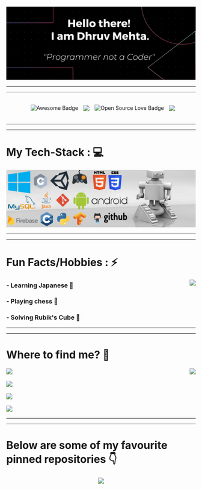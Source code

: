 ![Banner Image](https://github.com/Dhruv-194/Dhruv-194/blob/master/Images/GithubReadme%20BAnner%20long%20(1).png)

--- 



---

<div align="center">
<img align="center" src="https://cdn.rawgit.com/sindresorhus/awesome/d7305f38d29fed78fa85652e3a63e154dd8e8829/media/badge.svg" alt="Awesome Badge"/ hspace="10">
<img align="center" src="https://visitor-badge.glitch.me/badge?page_id=Dhruv-194.visitor-badge"/>
<img align="center" src="https://badges.frapsoft.com/os/v1/open-source.svg?v=103)" alt="Open Source Love Badge"/ hspace="10"


<br> 

 
<img align = "center" src ="https://github-readme-stats-nine-rosy.vercel.app/api?username=Dhruv-194&show_icons=true&theme=nightowl" vspace="20"/>
</div>

--- 



---
<!--
# What do I know? :bulb:

| Worked Domains | Description | 
| ---------------------------------------------------------------------------------------------------------------------- | --------------- | 
| <img src = "https://www.iconfinder.com/data/icons/ionicons/512/icon-game-controller-b-512.png" width="50" height="40"> | A budding game developer. Learning game development at University. Currently knows about Unity(C#) and have worked upon python's pygame library. | 
| <img src = "https://cdn.jsdelivr.net/npm/simple-icons@v3/icons/android.svg" width="50" height="40"> | Technically proficient with Android Mobile Development. I have a decent knowledge of using Android Studio (java) for creating apps.| 
| <img src = "https://cdn.jsdelivr.net/npm/simple-icons@v3/icons/opensourceinitiative.svg" width="50" height="40"> | Passionate about the community hence likes to give back to the field of interest by being an active open source contributor.|
| <img src = "https://www.iconfinder.com/data/icons/font-awesome/1792/pied-piper-alt-512.png" width="50" height="50"> | Excited to learn new technology. Have keen interest in the field of AI-ML. Learning ethical hacking as a hobby of interest. | 


--- 



---
-->

# My Tech-Stack : :computer:
<!--<img align="right" src="https://github.com/Dhruv-194/Dhruv-194/blob/master/Gifs/8740_developer_transparent.gif" />
<img src = "https://github.com/Dhruv-194/Dhruv-194/blob/master/Images/My%20TechStack.png" width = "300" height  = "250" /> -->
![My TecStack Banner](https://github.com/Dhruv-194/Dhruv-194/blob/master/Images/My%20Techstack%20Banner.png)



--- 



---

# Fun Facts/Hobbies : :zap:
<img align="right" src="https://emoji.gg/assets/emoji/2811_DanceAmongStick.gif" />

### - Learning Japanese :japanese_castle:
### - Playing chess :white_square_button:
### - Solving Rubik's Cube :100:


--- 



---

# Where to find me? :thinking:                
<img align="right" src="https://emoji.gg/assets/emoji/6738_WaddlingDuck.gif" />

<p><a href="https://twitter.com/wilder569"><img src= "https://img.shields.io/badge/twitter-%231DA1F2.svg?&style=for-the-badge&logo=twitter&logoColor=white"></a></p>
<p><a href="http://linkedin.com/in/dhruv-mehta-194dev/"><img src= "https://img.shields.io/badge/linkedin-%230077B5.svg?&style=for-the-badge&logo=linkedin&logoColor=white"></a></p>
<p><a href="https://dev.to/dhruv194"><img src= "https://img.shields.io/badge/DEV.TO-%230A0A0A.svg?&style=for-the-badge&logo=dev-dot-to&logoColor=white"></a></p>
<p><a href="https://gitlab.com/Dhruv194"><img src= "https://img.shields.io/badge/gitlab-%23330f63.svg?&style=for-the-badge&logo=gitlab&logoColor=white"></a></p>


--- 



---
# Below are some of my favourite pinned repositories :point_down:

<div align="center">
<img align="center" src="https://emoji.gg/assets/emoji/7524_this_animated_bottom.gif">
 </div>
